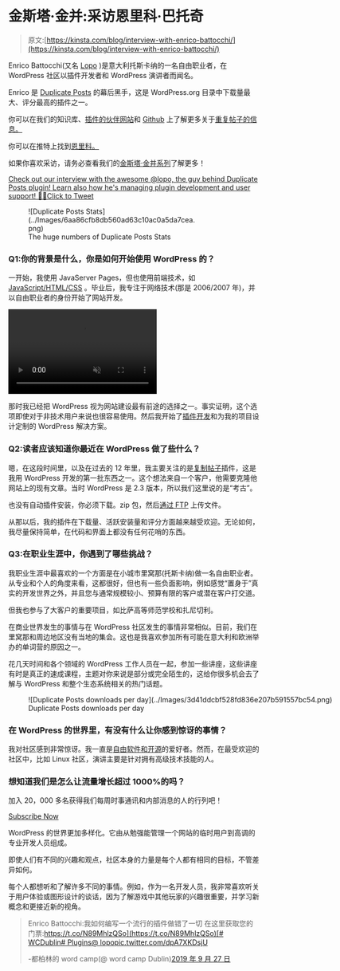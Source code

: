 # 金斯塔·金并:采访恩里科·巴托奇

> 原文:[https://kinsta.com/blog/interview-with-enrico-battocchi/](https://kinsta.com/blog/interview-with-enrico-battocchi/)

Enrico Battocchi(又名 [Lopo](https://profiles.wordpress.org/lopo/) )是意大利托斯卡纳的一名自由职业者，在 WordPress 社区以插件开发者和 WordPress 演讲者而闻名。

Enrico 是 [Duplicate Posts](https://wordpress.org/plugins/duplicate-post/) 的幕后黑手，这是 WordPress.org 目录中下载量最大、评分最高的插件之一。

你可以在我们的知识库、[插件的伙伴网站](https://duplicate-post.lopo.it/)和 [Github](https://github.com/enricobattocchi/duplicate-post) 上了解更多关于[重复帖子的信息。](https://kinsta.com/knowledgebase/duplicate-page-post-wordpress/#duplicate-post-plugin)

你可以在推特上找到[恩里科。](https://twitter.com/lopo)

如果你喜欢采访，请务必查看我们的[金斯塔·金并系列](https://kinsta.com/?post_type=post&s=kingpin)了解更多！

[Check out our interview with the awesome @lopo, the guy behind Duplicate Posts plugin! Learn also how he's managing plugin development and user support! 👤👥Click to Tweet](https://twitter.com/intent/tweet?url=https%3A%2F%2Fkinsta.com%2Fblog%2Finterview-with-enrico-battocchi%2F&via=kinsta&text=Check+out+our+interview+with+the+awesome+%40lopo%2C+the+guy+behind+Duplicate+Posts+plugin%21+Learn+also+how+he%27s+managing+plugin+development+and+user+support%21+%F0%9F%91%A4%F0%9F%91%A5&hashtags=duplicateposts%2Cwordpressplugins)

<figure id="attachment_66311" aria-describedby="caption-attachment-66311" style="width: 340px" class="wp-caption aligncenter">![Duplicate Posts Stats](../Images/6aa86cfb8db560ad63c10ac0a5da7cea.png)

<figcaption id="caption-attachment-66311" class="wp-caption-text">The huge numbers of Duplicate Posts Stats</figcaption>

</figure>

### Q1:你的背景是什么，你是如何开始使用 WordPress 的？

一开始，我使用 JavaServer Pages，但也使用前端技术，如 [JavaScript/HTML/CSS](https://kinsta.com/knowledgebase/edit-wordpress-code/) 。毕业后，我专注于网络技术(那是 2006/2007 年)，并以自由职业者的身份开始了网站开发。

<link rel="stylesheet" href="https://kinsta.com/wp-content/themes/kinsta/dist/components/ctas/cta-mini.css?ver=2e932b8aba3918bfb818">

<aside class="sidebar-cta">

<form id="cta-mini-competition-form" class="cta-mini__content cta-mini__content--comparison" action="https://kinsta.com/kinsta-alternatives/" method="post"><video src="https://kinsta.com/wp-content/themes/kinsta/images/components/sidebar-cta/podium.mp4" loading="lazy" width="298" height="170" aria-hidden="true" loop="true" autoplay="true" playsinline="true" muted="true" disablepictureinpicture="true"><label for="cta-mini-competitors">See how Kinsta stacks up against the competition.</label> <select name="cta-mini-competitors" id="cta-mini-competitors"><option value="">Select your provider</option> <option value="https://kinsta.com/wp-engine-alternative/">WP Engine</option> <option value="https://kinsta.com/siteground-alternative/">SiteGround</option> <option value="https://kinsta.com/godaddy-alternative/">GoDaddy</option> <option value="https://kinsta.com/bluehost-alternative/">Bluehost</option> <option value="https://kinsta.com/flywheel-hosting-alternative/">Flywheel</option> <option value="https://kinsta.com/hostgator-alternative/">HostGator</option> <option value="https://kinsta.com/cloudways-alternative/">Cloudways</option> <option value="https://kinsta.com/aws-alternative/">AWS</option> <option value="https://kinsta.com/digitalocean-alternative/">Digital Ocean</option> <option value="https://kinsta.com/dreamhost-alternative/">DreamHost</option> <option value="https://kinsta.com/kinsta-alternatives/">Other</option></select> <button class="button" type="submit" data-track-ga-category="sidebar-cta" data-track-ga-label="variation_comparison">Compare</button></video></form>

</aside>

那时我已经把 WordPress 视为网站建设最有前途的选择之一。事实证明，这个选项即使对于非技术用户来说也很容易使用。然后我开始了[插件开发](https://kinsta.com/blog/hire-wordpress-developer/)和为我的项目设计定制的 WordPress 解决方案。

### Q2:读者应该知道你最近在 WordPress 做了些什么？

嗯，在这段时间里，以及在过去的 12 年里，我主要关注的是[复制帖子](https://it.wordpress.org/plugins/duplicate-post/)插件，这是我用 WordPress 开发的第一批东西之一。这个想法来自一个客户，他需要克隆他网站上的现有文章。当时 WordPress 是 2.3 版本，所以我们这里说的是“考古”。

也没有自动插件安装，你必须下载。zip 包，然后[通过 FTP](https://kinsta.com/blog/best-ftp-clients/) 上传文件。

从那以后，我的插件在下载量、活跃安装量和评分方面越来越受欢迎。无论如何，我尽量保持简单，在代码和界面上都没有任何花哨的东西。

### Q3:在职业生涯中，你遇到了哪些挑战？

我职业生涯中最喜欢的一个方面是在小城市里窝那(托斯卡纳)做一名自由职业者。从专业和个人的角度来看，这都很好，但也有一些负面影响，例如感觉“置身于”真实的开发世界之外，并且您与通常规模较小、预算有限的客户或潜在客户打交道。

但我也参与了大客户的重要项目，如比萨高等师范学校和扎尼切利。

在商业世界发生的事情与在 WordPress 社区发生的事情非常相似。目前，我们在里窝那和周边地区没有当地的集会。这也是我喜欢参加所有可能在意大利和欧洲举办的单词营的原因之一。

花几天时间和各个领域的 WordPress 工作人员在一起，参加一些讲座，这些讲座有时是真正的速成课程，主题对你来说是部分或完全陌生的，这给你很多机会去了解与 WordPress 和整个生态系统相关的热门话题。

<figure id="attachment_66312" aria-describedby="caption-attachment-66312" style="width: 1298px" class="wp-caption aligncenter">![Duplicate Posts downloads per day](../Images/3d41ddcbf528fd836e207b591557bc54.png)

<figcaption id="caption-attachment-66312" class="wp-caption-text">Duplicate Posts downloads per day</figcaption>

</figure>

### 在 WordPress 的世界里，有没有什么让你感到惊讶的事情？

我对社区感到非常惊讶。我一直是[自由软件和开源](https://kinsta.com/blog/is-wordpress-free/)的爱好者。然而，在最受欢迎的社区中，比如 Linux 社区，演讲主要是针对拥有高级技术技能的人。

 <dialog id="newsletter" class="dialog dialog has-dark-blue-background-color email-modal" aria-hidden="true">## 注册订阅时事通讯

<kinsta-form show-name="false" show-phone="false" show-website="false" show-company="false" show-disk-space="false" show-monthly-visits="false" show-number-of-websites="false" show-message="false" submit-button-text="Sign Up Now" submit-button-text-sending="Signing Up..." success-title="Thanks for subscribing!" success-message="Keep an eye out for our next newsletter." terms-template="newsletter" hubspot-source="subscribe_to_newsletter" submit-button-text-loading="Signing Up"></kinsta-form></dialog>

### 想知道我们是怎么让流量增长超过 1000%的吗？

加入 20，000 多名获得我们每周时事通讯和内部消息的人的行列吧！

[Subscribe Now](#newsletter)

WordPress 的世界更加多样化。它由从勉强能管理一个网站的临时用户到高调的专业开发人员组成。

即使人们有不同的兴趣和观点，社区本身的力量是每个人都有相同的目标，不管差异如何。

每个人都想听和了解许多不同的事情。例如，作为一名开发人员，我非常喜欢听关于用户体验或图形设计的谈话，因为了解游戏中其他玩家的兴趣很重要，并学习新概念和更接近新的视角。

> Enrico Battocchi:我如何编写一个流行的插件做错了一切
> 在这里获取您的门票:[https://t.co/N89MhlzQSo](https://t.co/N89MhlzQSo)[# WCDublin](https://twitter.com/hashtag/WCDublin?src=hash&ref_src=twsrc%5Etfw)[# Plugins](https://twitter.com/hashtag/Plugins?src=hash&ref_src=twsrc%5Etfw)[@ lopo](https://twitter.com/lopo?ref_src=twsrc%5Etfw)[pic.twitter.com/dpA7XKDsjU](https://t.co/dpA7XKDsjU)
> 
> -都柏林的 word camp(@ word camp Dublin)[2019 年 9 月 27 日](https://twitter.com/WordCampDublin/status/1177493251202306048?ref_src=twsrc%5Etfw)